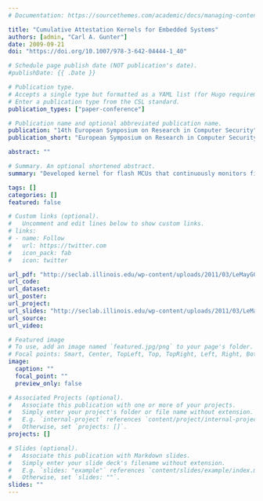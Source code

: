 ```yaml
---
# Documentation: https://sourcethemes.com/academic/docs/managing-content/

title: "Cumulative Attestation Kernels for Embedded Systems"
authors: [admin, "Carl A. Gunter"]
date: 2009-09-21
doi: "https://doi.org/10.1007/978-3-642-04444-1_40"

# Schedule page publish date (NOT publication's date).
#publishDate: {{ .Date }}

# Publication type.
# Accepts a single type but formatted as a YAML list (for Hugo requirements).
# Enter a publication type from the CSL standard.
publication_types: ["paper-conference"]

# Publication name and optional abbreviated publication name.
publication: "14th European Symposium on Research in Computer Security"
publication_short: "European Symposium on Research in Computer Security (ESORICS)"

abstract: ""

# Summary. An optional shortened abstract.
summary: "Developed kernel for flash MCUs that continuously monitors firmware controlling each microcontroller and reports to remote parties, using Elliptic Curve Cryptography to authenticate the audit log.  Kernel provides fault-tolerance using mechanisms that were formally verified using the Maude model checker."

tags: []
categories: []
featured: false

# Custom links (optional).
#   Uncomment and edit lines below to show custom links.
# links:
# - name: Follow
#   url: https://twitter.com
#   icon_pack: fab
#   icon: twitter

url_pdf: "http://seclab.illinois.edu/wp-content/uploads/2011/03/LeMayG09-esorics.pdf"
url_code:
url_dataset:
url_poster:
url_project:
url_slides: "http://seclab.illinois.edu/wp-content/uploads/2011/03/LeMayG09-esorics.ppt"
url_source:
url_video:

# Featured image
# To use, add an image named `featured.jpg/png` to your page's folder. 
# Focal points: Smart, Center, TopLeft, Top, TopRight, Left, Right, BottomLeft, Bottom, BottomRight.
image:
  caption: ""
  focal_point: ""
  preview_only: false

# Associated Projects (optional).
#   Associate this publication with one or more of your projects.
#   Simply enter your project's folder or file name without extension.
#   E.g. `internal-project` references `content/project/internal-project/index.md`.
#   Otherwise, set `projects: []`.
projects: []

# Slides (optional).
#   Associate this publication with Markdown slides.
#   Simply enter your slide deck's filename without extension.
#   E.g. `slides: "example"` references `content/slides/example/index.md`.
#   Otherwise, set `slides: ""`.
slides: ""
---
```

